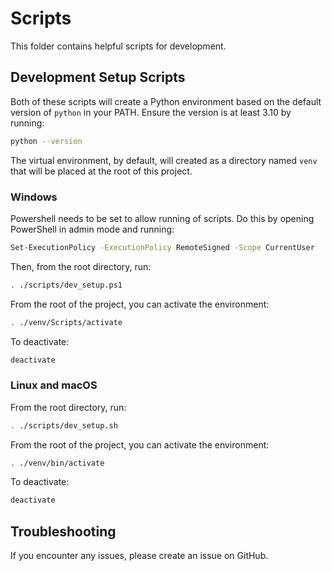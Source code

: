 # Scripts

This folder contains helpful scripts for development.

## Development Setup Scripts

Both of these scripts will create a Python environment based on the default version of `python` in your PATH. Ensure the version is at least 3.10 by running:

```bash
python --version
```

The virtual environment, by default, will created as a directory named `venv` that will be placed at the root of this project.

### Windows

Powershell needs to be set to allow running of scripts. Do this by opening PowerShell in admin mode and running:

```bash
Set-ExecutionPolicy -ExecutionPolicy RemoteSigned -Scope CurrentUser
```

Then, from the root directory, run:

```bash
. ./scripts/dev_setup.ps1
```

From the root of the project, you can activate the environment:

```bash
. ./venv/Scripts/activate
```

To deactivate:

```bash
deactivate
```

### Linux and macOS

From the root directory, run:

```bash
. ./scripts/dev_setup.sh
```

From the root of the project, you can activate the environment:

```bash
. ./venv/bin/activate
```

To deactivate:

```bash
deactivate
```

## Troubleshooting

If you encounter any issues, please create an issue on GitHub.